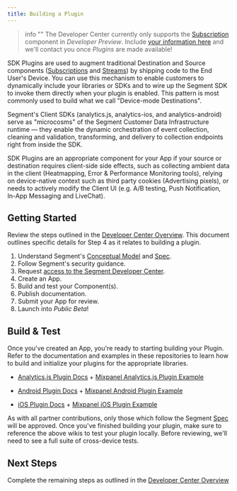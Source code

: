 ```yaml
---
title: Building a Plugin
---
```


> info ""
> The Developer Center currently only supports the [Subscription](/docs/partners/subscriptions) component in _Developer Preview_. Include [your information here](https://airtable.com/shrT3b4C7agUEBKVS) and we'll contact you once _Plugins_ are made available!

SDK Plugins are used to augment traditional Destination and Source components ([Subscriptions](/docs/partners/subscriptions/) and [Streams](/docs/partners/streams/)) by shipping code to the End User's Device. You can use this mechanism to enable customers to dynamically include your libraries or SDKs and to wire up the Segment SDK to invoke them directly when your plugin is enabled. This pattern is most commonly used to build what we call "Device-mode Destinations".

Segment's Client SDKs (analytics.js, analytics-ios, and analytics-android) serve as "microcosms" of the Segment Customer Data Infrastructure runtime — they enable the dynamic orchestration of event collection, cleaning and validation, transforming, and delivery to collection endpoints right from inside the SDK.

SDK Plugins are an appropriate component for your App if your source or destination requires client-side side effects, such as collecting ambient data in the client (Heatmapping, Error & Performance Monitoring tools), relying on device-native context such as third party cookies (Advertising pixels), or needs to actively modify the Client UI (e.g. A/B testing, Push Notification, In-App Messaging and LiveChat).


## Getting Started

Review the steps outlined in the [Developer Center Overview](/docs/partners). This document outlines specific details for Step 4 as it relates to building a plugin.

1. Understand Segment's [Conceptual Model](/docs/partners/conceptual-model) and [Spec](https://segment.com/docs/connections/spec).
2. Follow Segment's security guidance.
3. Request [access to the Segment Developer Center](https://segment.com/partners/developer-center/).
4. Create an App.
5. Build and test your Component(s).
6. Publish documentation.
7. Submit your App for review.
8. Launch into _Public Beta_!


## Build & Test

Once you've created an App, you're ready to starting building your Plugin. Refer to the documentation and examples in these repositories to learn how to build and initialize your plugins for the appropriate libraries.

* [Analytics.js Plugin Docs](https://github.com/segmentio/analytics.js/wiki/Writing-Integrations) + [Mixpanel Analytics.js Plugin Example](https://github.com/segment-integrations/analytics.js-integration-mixpanel)

* [Android Plugin Docs](https://github.com/segmentio/analytics-android/wiki/Writing-Integrations) + [Mixpanel Android Plugin Example](https://github.com/segment-integrations/analytics-android-integration-mixpanel)

* [iOS Plugin Docs](https://github.com/segmentio/analytics-ios/wiki/Writing-Integrations) + [Mixpanel iOS Plugin Example](https://github.com/segment-integrations/analytics-ios-integration-mixpanel)

As with all partner contributions, only those which follow the Segment [Spec](/docs/connections/spec) will be approved. Once you've finished building your plugin, make sure to reference the above wikis to test your plugin locally. Before reviewing, we'll need to see a full suite of cross-device tests.

## Next Steps

Complete the remaining steps as outlined in the [Developer Center Overview](/docs/partners/#5-document)
